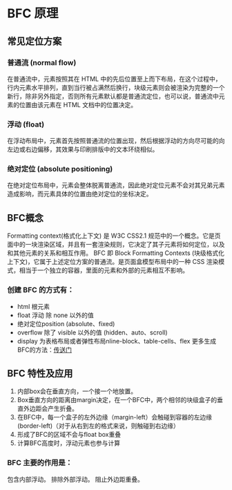 # BFC 原理

## 常见定位方案
### 普通流 (normal flow)
在普通流中，元素按照其在 HTML 中的先后位置至上而下布局，在这个过程中，行内元素水平排列，直到当行被占满然后换行，块级元素则会被渲染为完整的一个新行，除非另外指定，否则所有元素默认都是普通流定位，也可以说，普通流中元素的位置由该元素在 HTML 文档中的位置决定。
### 浮动 (float)
在浮动布局中，元素首先按照普通流的位置出现，然后根据浮动的方向尽可能的向左边或右边偏移，其效果与印刷排版中的文本环绕相似。
### 绝对定位 (absolute positioning)
在绝对定位布局中，元素会整体脱离普通流，因此绝对定位元素不会对其兄弟元素造成影响，而元素具体的位置由绝对定位的坐标决定。

## BFC概念
Formatting context(格式化上下文) 是 W3C CSS2.1 规范中的一个概念。它是页面中的一块渲染区域，并且有一套渲染规则，它决定了其子元素将如何定位，以及和其他元素的关系和相互作用。
BFC 即 Block Formatting Contexts (块级格式化上下文)，它属于上述定位方案的普通流。是页面盒模型布局中的一种 CSS 渲染模式，相当于一个独立的容器，里面的元素和外部的元素相互不影响。

### 创建 BFC 的方式有：
- html 根元素
- float 浮动 除 none 以外的值
- 绝对定位position (absolute、fixed)
- overflow 除了 visible 以外的值 (hidden、auto、scroll)
- display 为表格布局或者弹性布局nline-block、table-cells、flex
更多生成BFC的方法：[传送门](https://developer.mozilla.org/zh-CN/docs/Web/CSS/CSS_display/Block_formatting_context)

## BFC 特性及应用
1. 内部box会在垂直方向，一个接一个地放置。
2. Box垂直方向的距离由margin决定，在一个BFC中，两个相邻的块级盒子的垂直外边距会产生折叠。
3. 在BFC中，每一个盒子的左外边缘（margin-left）会触碰到容器的左边缘(border-left)（对于从右到左的格式来说，则触碰到右边缘）
4. 形成了BFC的区域不会与float box重叠
5. 计算BFC高度时，浮动元素也参与计算

### BFC 主要的作用是：
包含内部浮动。
排除外部浮动。
阻止外边距重叠。